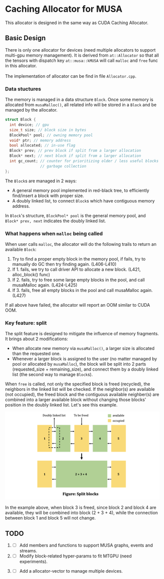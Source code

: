 # Caching Allocator for MUSA

This allocator is designed in the same way as CUDA Caching Allocator.

## Basic Design

There is only one allocator for devices (need multiple allocators to support multi-gpu memory management). It is derived from `at::Allocator` so that all the tensors with dispatch key `at::musa::kMUSA` will call `malloc` and `free` func in this allocator.<br></br>
The implementation of allocator can be find in file `Allocator.cpp`.

### Data stuctures

The memory is managed in a data structure `Block`. Once some memory is allocated from `musaMalloc()`, all related info will be stored in a `Block` and be managed by the allocator.

```c++
struct Block {
  int device; // gpu
  size_t size; // block size in bytes
  BlockPool* pool; // owning memory pool
  void* ptr; // memory address
  bool allocated; // in-use flag
  Block* prev; // prev block if split from a larger allocation
  Block* next; // next block if split from a larger allocation
  int gc_count; // counter for prioritizing older / less useful blocks for
                // garbage collection
};
```

The `Block`s are managed in 2 ways:

- A general memory pool implemented in red-black tree, to efficiently find/insert a block with proper size.
- A doubly linked list, to connect `Block`s which have contiguous memory address.

In `Block`'s structure, `BlockPool* pool` is the general memory pool, and `Block* prev, next` indicates the doubly linked list.

### What happens when `malloc` being called

When user calls `malloc`, the allocator will do the following trails to return an available `Block`:

1. Try to find a proper empty block in the memory pool, if fails, try to manually do GC then try finding again. (L406-L410)
2. If 1. fails, we try to call driver API to allocate a new block. (L421, alloc_block() func)
3. If 2. fails, try to free some large empty blocks in the pool, and call musaMalloc again. (L424-L425)
4. If 3. fails, free all empty blocks in the pool and call musaMalloc again. (L427)

If all above have failed, the allocator will report an OOM similar to CUDA OOM.

### Key feature: split

The split feature is designed to mitigate the influence of memory fragments. It brings about 2 modifications:

- When allocate new memory via `musaMalloc()`, a larger size is allocated than the requested one.
- Whenever a larger block is assigned to the user (no matter managed by pool or allocated by `musaMalloc`), the block will be split into 2 parts (requested_size + remaining_size), and connect them by a doubly linked list (the second way to manage `Block`s).

When `free` is called, not only the specified block is freed (recycled), the neighbors in the linked list will be checked. If the neighbor(s) are available (not occupied), the freed block and the contiguous available neighber(s) are combined into a larger available block without changing those blocks' position in the doubly linked list. Let's see this example.

![avatar](../../../docs/images/split_blocks.png)

In the example above, when block 3 is freed, since block 2 and block 4 are available, they will be combined into block (2 + 3 + 4), while the connection between block 1 and block 5 will not change.

## TODO

1. - [ ] Add members and functions to support MUSA graphs, events and streams.
2. - [ ] Modify block-related hyper-params to fit MTGPU (need experiments).
3. - [ ] Add a allocator-vector to manage multiple devices.

